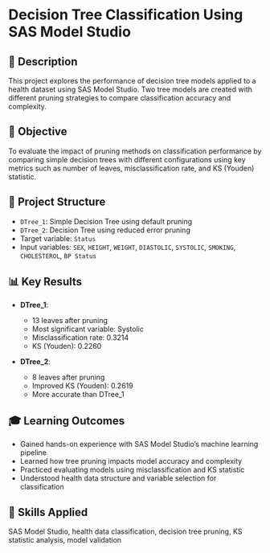 # Decision Tree Classification Using SAS Model Studio

## 📌 Description
This project explores the performance of decision tree models applied to a health dataset using SAS Model Studio. Two tree models are created with different pruning strategies to compare classification accuracy and complexity.

## 🎯 Objective
To evaluate the impact of pruning methods on classification performance by comparing simple decision trees with different configurations using key metrics such as number of leaves, misclassification rate, and KS (Youden) statistic.

## 📁 Project Structure
- `DTree_1`: Simple Decision Tree using default pruning
- `DTree_2`: Decision Tree using reduced error pruning
- Target variable: `Status`
- Input variables: `SEX`, `HEIGHT`, `WEIGHT`, `DIASTOLIC`, `SYSTOLIC`, `SMOKING`, `CHOLESTEROL`, `BP Status`

## 📊 Key Results
- **DTree_1**:
  - 13 leaves after pruning
  - Most significant variable: Systolic
  - Misclassification rate: 0.3214
  - KS (Youden): 0.2260

- **DTree_2**:
  - 8 leaves after pruning
  - Improved KS (Youden): 0.2619
  - More accurate than DTree_1

## 🎓 Learning Outcomes
- Gained hands-on experience with SAS Model Studio’s machine learning pipeline
- Learned how tree pruning impacts model accuracy and complexity
- Practiced evaluating models using misclassification and KS statistic
- Understood health data structure and variable selection for classification

## 🧠 Skills Applied
SAS Model Studio, health data classification, decision tree pruning, KS statistic analysis, model validation
